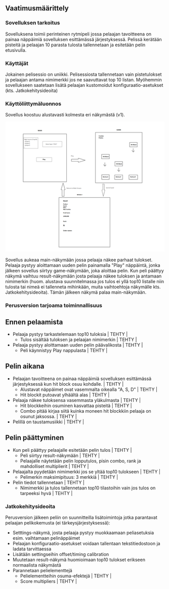 ## Vaatimusmäärittely

### Sovelluksen tarkoitus

Sovelluksena toimii perinteinen rytmipeli jossa pelaajan tavoitteena on painaa näppäimiä sovelluksen esittämässä järjestyksessä. Pelissä kerätään pisteitä ja pelaajan 10 parasta tulosta tallennetaan
ja esitetään pelin etusivulla.

### Käyttäjät

Jokainen pelisessio on uniikki. Pelisessiosta tallennetaan vain pistetulokset ja pelaajan antama nimimerkki jos ne saavuttavat top 10 listan. Myöhemmin sovellukseen saatetaan lisätä pelaajan kustomoidut
konfiguraatio-asetukset (kts. Jatkokehitysideoita)

### Käyttöliittymäluonnos

Sovellus koostuu alustavasti kolmesta eri näkymästä (v1).

<img src="https://github.com/koenol/ot-harjoitustyo/blob/main/rhythm-game/dokumentaatio/kuvat/kayttoliittyma-hahmotelma-v1.png" width="750">

Sovellus aukeaa main-näkymään jossa pelaaja näkee parhaat tulokset. Pelaaja pystyy aloittamaan uuden pelin painamalla "Play" näppäintä, jonka jälkeen sovellus siirtyy game-näkymään, joka aloittaa pelin. Kun peli päättyy
näkymä vaihtuu result-näkymään josta pelaaja näkee tuloksen ja antamaan nimimerkin (huom. alustava suunnitelmassa jos tulos ei yllä top10 listalle niin tulosta tai nimeä ei tallenneta mihinkään, muita vaihtoehtoja näkymälle kts. Jatkokehitysideoita).
Tämän jälkeen näkymä palaa main-näkymään.

### Perusversion tarjoama toiminnallisuus

## Ennen pelaamista

-   Pelaaja pystyy tarkastelemaan top10 tuloksia | TEHTY |
    -   Tulos sisältää tuloksen ja pelaajan nimimerkin | TEHTY |
-   Pelaaja pystyy aloittamaan uuden pelin päävalikosta | TEHTY |
    -   Peli käynnistyy Play nappulasta | TEHTY |

## Pelin aikana

-   Pelaajan tavoitteena on painaa näppäimiä sovelluksen esittämässä järjestyksessä kun hit block osuu kohdalle. | TEHTY |
    -   Alustavat näppäimet ovat vasemmalta oikealla "A, S, D" | TEHTY |
    -   Hit blockit putoavat ylhäältä alas | TEHTY |
-   Pelaaja näkee tuloksensa vasemmasta yläkulmasta | TEHTY |
    -   Hit blockkeihin osuminen kasvattaa pisteitä | TEHTY |
    -   Combo pitää kirjaa siitä kuinka moneen hit blockkiin pelaaja on osunut jaksossa. | TEHTY |
-   Pelillä on taustamusiikki | TEHTY |

## Pelin päättyminen

-   Kun peli päättyy pelaajalle esitetään pelin tulos | TEHTY |
    -   Peli siirtyy result-näkymään | TEHTY |
    -   Pelaajalle näytetään pelin lopputulos, pisin combo, rank ja mahdolliset multiplierit | TEHTY |
-   Pelaajalta pyydetään nimimerkki jos se yltää top10 tulokseen | TEHTY |
    - Pelimerkin maksimipituus: 3 merkkiä | TEHTY |
-   Pelin tiedot tallennetaan | TEHTY |
    -   Nimimerkki ja tulos tallennetaan top10 tilastoihin vain jos tulos on tarpeeksi hyvä | TEHTY |

### Jatkokehitysideoita

Perusversion jälkeen peliin on suunnitteilla lisätoimintoja jotka parantavat pelaajan pelikokemusta (ei tärkeysjärjestyksessä):

-   Setttings-näkymä, josta pelaaja pystyy muokkaamaan peliasetuksia esim. vaihtamaan pelinäppäimet
-   Pelaajan konfiguraatio-asetukset voidaan tallentaan tekstitiedostoon ja ladata tarvittaessa
-   Lisätään settingseihin offset/timing calibration
-   Muutetaan result-näkymä huomioimaan top10 tulokset erikseen normaalista näkymästä
-   Parannetaan pelielementtejä
    -   Pelielementteihin osuma-efektejä | TEHTY |
    -   Score multipliers | TEHTY |
